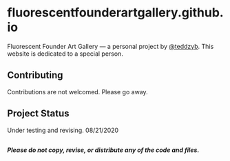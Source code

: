 # fluorescentfounderartgallery.github.io

Fluorescent Founder Art Gallery — a personal project by [@teddzyb](https://github.com/teddzyb). This website is dedicated to a special person.

## Contributing

Contributions are not welcomed. Please go away.

## Project Status

Under testing and revising. 08/21/2020
##

***Please do not copy, revise, or distribute any of the code and files.***
